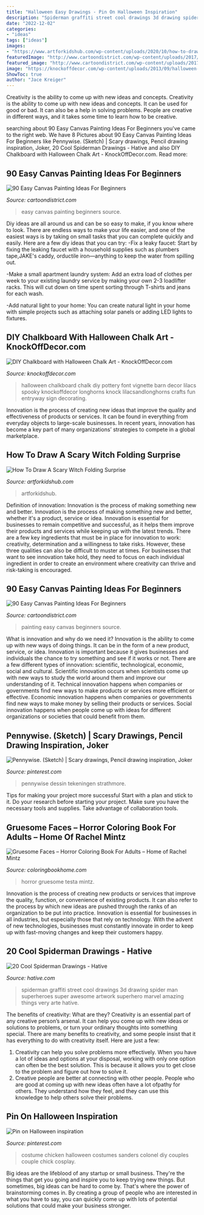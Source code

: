 ```yaml
---
title: "Halloween Easy Drawings - Pin On Halloween Inspiration"
description: "Spiderman graffiti street cool drawings 3d drawing spider man superheroes super awesome artwork superhero marvel amazing things very arte hative"
date: "2022-12-02"
categories:
- "ideas"
tags: ["ideas"]
images:
- "https://www.artforkidshub.com/wp-content/uploads/2020/10/how-to-draw-a-witch-folding-surprise-thumbnail.jpg"
featuredImage: "http://www.cartoondistrict.com/wp-content/uploads/2017/06/Easy-Canvas-Painting-Ideas-For-Beginners21-1.jpg"
featured_image: "http://www.cartoondistrict.com/wp-content/uploads/2017/06/Easy-Canvas-Painting-Ideas-For-Beginners21-1.jpg"
image: "https://knockoffdecor.com/wp-content/uploads/2013/09/halloween-chalkboard1.jpg"
ShowToc: true
author: "Jace Kreiger"
---
```



Creativity is the ability to come up with new ideas and concepts.
Creativity is the ability to come up with new ideas and concepts. It can be used for good or bad. It can also be a help in solving problems. People are creative in different ways, and it takes some time to learn how to be creative.

	

		
searching about 90 Easy Canvas Painting Ideas For Beginners you've came to the right web. We have 8 Pictures about 90 Easy Canvas Painting Ideas For Beginners like Pennywise. (Sketch) | Scary drawings, Pencil drawing inspiration, Joker, 20 Cool Spiderman Drawings - Hative and also DIY Chalkboard with Halloween Chalk Art - KnockOffDecor.com. Read more:
		
    
## 90 Easy Canvas Painting Ideas For Beginners

<img loading=lazy src="http://www.cartoondistrict.com/wp-content/uploads/2017/06/Easy-Canvas-Painting-Ideas-For-Beginners21-1.jpg" onerror="this.onerror=null;this.src='https://tse4.mm.bing.net/th?id=OIP.4OkhfQN4teidQ5dAVEC1JwHaJ4&amp;pid=15.1';" alt="90 Easy Canvas Painting Ideas For Beginners">

_Source: cartoondistrict.com_

>easy canvas painting beginners source. 

	

Diy ideas are all around us and can be so easy to make, if you know where to look.
There are endless ways to make your life easier, and one of the easiest ways is by taking on small tasks that you can complete quickly and easily. Here are a few diy ideas that you can try:
-Fix a leaky faucet: Start by fixing the leaking faucet with a household supplies such as plumbers tape,JAKE's caddy, orductile iron—anything to keep the water from spilling out.

-Make a small apartment laundry system: Add an extra load of clothes per week to your existing laundry service by making your own 2-3 loadlifter racks. This will cut down on time spent sorting through T-shirts and jeans for each wash.

-Add natural light to your home: You can create natural light in your home with simple projects such as attaching solar panels or adding LED lights to fixtures.

    
## DIY Chalkboard With Halloween Chalk Art - KnockOffDecor.com

<img loading=lazy src="https://knockoffdecor.com/wp-content/uploads/2013/09/halloween-chalkboard1.jpg" onerror="this.onerror=null;this.src='https://tse1.mm.bing.net/th?id=OIP.Kdi6BikwDTq7deKn2JHaKAHaKd&amp;pid=15.1';" alt="DIY Chalkboard with Halloween Chalk Art - KnockOffDecor.com">

_Source: knockoffdecor.com_

>halloween chalkboard chalk diy pottery font vignette barn decor lilacs spooky knockoffdecor longhorns knock lilacsandlonghorns crafts fun entryway sign decorating. 

	

Innovation is the process of creating new ideas that improve the quality and effectiveness of products or services. It can be found in everything from everyday objects to large-scale businesses. In recent years, innovation has become a key part of many organizations’ strategies to compete in a global marketplace.

    
## How To Draw A Scary Witch Folding Surprise

<img loading=lazy src="https://www.artforkidshub.com/wp-content/uploads/2020/10/how-to-draw-a-witch-folding-surprise-thumbnail.jpg" onerror="this.onerror=null;this.src='https://tse3.mm.bing.net/th?id=OIP.QqrSxfgsMrWiRNIFliRWvQHaEJ&amp;pid=15.1';" alt="How To Draw A Scary Witch Folding Surprise">

_Source: artforkidshub.com_

>artforkidshub. 

	

Definition of innovation: Innovation is the process of making something new and better.
Innovation is the process of making something new and better, whether it's a product, service or idea. Innovation is essential for businesses to remain competitive and successful, as it helps them improve their products and services while keeping up with the latest trends.
There are a few key ingredients that must be in place for innovation to work: creativity, determination and a willingness to take risks. However, these three qualities can also be difficult to muster at times. For businesses that want to see innovation take hold, they need to focus on each individual ingredient in order to create an environment where creativity can thrive and risk-taking is encouraged.

    
## 90 Easy Canvas Painting Ideas For Beginners

<img loading=lazy src="http://www.cartoondistrict.com/wp-content/uploads/2017/06/Easy-Canvas-Painting-Ideas-For-Beginners0201.jpg" onerror="this.onerror=null;this.src='https://tse2.mm.bing.net/th?id=OIP.hI1Tv4Y6Y5t2unCN60fbQgHaLc&amp;pid=15.1';" alt="90 Easy Canvas Painting Ideas For Beginners">

_Source: cartoondistrict.com_

>painting easy canvas beginners source. 

	

What is innovation and why do we need it?
Innovation is the ability to come up with new ways of doing things. It can be in the form of a new product, service, or idea. Innovation is important because it gives businesses and individuals the chance to try something and see if it works or not.
There are a few different types of innovation: scientific, technological, economic, social and cultural. Scientific innovation occurs when scientists come up with new ways to study the world around them and improve our understanding of it. Technical innovation happens when companies or governments find new ways to make products or services more efficient or effective. Economic innovation happens when companies or governments find new ways to make money by selling their products or services. Social innovation happens when people come up with ideas for different organizations or societies that could benefit from them.

    
## Pennywise. (Sketch) | Scary Drawings, Pencil Drawing Inspiration, Joker

<img loading=lazy src="https://i.pinimg.com/736x/c7/aa/21/c7aa219e77723fd8fc03a022795e19fc.jpg" onerror="this.onerror=null;this.src='https://tse2.mm.bing.net/th?id=OIP.bsXFsWww_8pE0_K_ZhLLYQHaJ3&amp;pid=15.1';" alt="Pennywise. (Sketch) | Scary drawings, Pencil drawing inspiration, Joker">

_Source: pinterest.com_

>pennywise dessin tekeningen strathmore. 

	

Tips for making your project more successful
Start with a plan and stick to it.
Do your research before starting your project.
Make sure you have the necessary tools and supplies.
Take advantage of collaboration tools.

    
## Gruesome Faces – Horror Coloring Book For Adults – Home Of Rachel Mintz

<img loading=lazy src="http://coloringbookhome.com/wp-content/uploads/2018/07/3-641x1024.jpg" onerror="this.onerror=null;this.src='https://tse2.mm.bing.net/th?id=OIP.FTrAijE-DBcjaCY1Q6-kdAHaL1&amp;pid=15.1';" alt="Gruesome Faces – Horror Coloring Book For Adults – Home of Rachel Mintz">

_Source: coloringbookhome.com_

>horror gruesome testa mintz. 

	

Innovation is the process of creating new products or services that improve the quality, function, or convenience of existing products. It can also refer to the process by which new ideas are pushed through the ranks of an organization to be put into practice. Innovation is essential for businesses in all industries, but especially those that rely on technology. With the advent of new technologies, businesses must constantly innovate in order to keep up with fast-moving changes and keep their customers happy.

    
## 20 Cool Spiderman Drawings - Hative

<img loading=lazy src="https://hative.com/wp-content/uploads/2014/07/spiderman-drawings/4-spiderman-drawings.jpg" onerror="this.onerror=null;this.src='https://tse1.mm.bing.net/th?id=OIP.FoDb6moj54CFoORld7AAQwHaLH&amp;pid=15.1';" alt="20 Cool Spiderman Drawings - Hative">

_Source: hative.com_

>spiderman graffiti street cool drawings 3d drawing spider man superheroes super awesome artwork superhero marvel amazing things very arte hative. 

	

The benefits of creativity: What are they?
Creativity is an essential part of any creative person’s arsenal. It can help you come up with new ideas or solutions to problems, or turn your ordinary thoughts into something special. There are many benefits to creativity, and some people insist that it has everything to do with creativity itself. Here are just a few: 
1) Creativity can help you solve problems more effectively. When you have a lot of ideas and options at your disposal, working with only one option can often be the best solution. This is because it allows you to get close to the problem and figure out how to solve it. 
2) Creative people are better at connecting with other people. People who are good at coming up with new ideas often have a lot ofpathy for others. They understand how they feel, and they can use this knowledge to help others solve their problems.

    
## Pin On Halloween Inspiration

<img loading=lazy src="https://i.pinimg.com/736x/99/96/a6/9996a64a1637cf3a176d8a30dbd04081--colonel-sanders-costume-teacher-costumes.jpg" onerror="this.onerror=null;this.src='https://tse4.mm.bing.net/th?id=OIP.HtnenGV9EpuULqDJELSjTgHaJ4&amp;pid=15.1';" alt="Pin on Halloween inspiration">

_Source: pinterest.com_

>costume chicken halloween costumes sanders colonel diy couples couple chick cosplay. 

	

Big ideas are the lifeblood of any startup or small business. They're the things that get you going and inspire you to keep trying new things. But sometimes, big ideas can be hard to come by. That's where the power of brainstorming comes in. By creating a group of people who are interested in what you have to say, you can quickly come up with lots of potential solutions that could make your business stronger.

